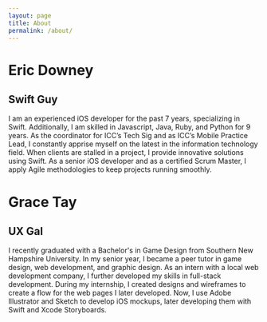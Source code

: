 ```yaml
---
layout: page
title: About
permalink: /about/
---
```


Eric Downey
==================

Swift Guy
------

I am an experienced iOS developer for the past 7 years, specializing in Swift. Additionally, I am skilled in Javascript, Java, Ruby, and Python for 9 years. As the coordinator for ICC’s Tech Sig and as ICC’s Mobile Practice Lead, I constantly apprise myself on the latest in the information technology field. When clients are stalled in a project, I provide innovative solutions using Swift. As a senior iOS developer and as a certified Scrum Master, I apply Agile methodologies to keep projects running smoothly. 

Grace Tay
==================

UX Gal
------

I recently graduated with a Bachelor's in Game Design from Southern New Hampshire University. In my senior year, I became a peer tutor in game design, web development, and graphic design. As an intern with a local web development company, I further developed my skills in full-stack development. During my internship, I created designs and wireframes to create a flow for the web pages I later developed. Now, I use Adobe Illustrator and Sketch to develop iOS mockups, later developing them with Swift and Xcode Storyboards.

